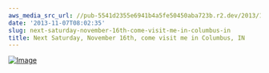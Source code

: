 ```yaml
---
aws_media_src_url: //pub-5541d2355e6941b4a5fe50450aba723b.r2.dev/2013/11/1397201_516753821749440_2136082733_o.jpg
date: '2013-11-07T08:02:35'
slug: next-saturday-november-16th-come-visit-me-in-columbus-in
title: Next Saturday, November 16th, come visit me in Columbus, IN
---
```


 [![Image](//pub-5541d2355e6941b4a5fe50450aba723b.r2.dev/2013/11/1397201_516753821749440_2136082733_o.jpg?w=487)](//pub-5541d2355e6941b4a5fe50450aba723b.r2.dev/2013/11/1397201_516753821749440_2136082733_o.jpg)